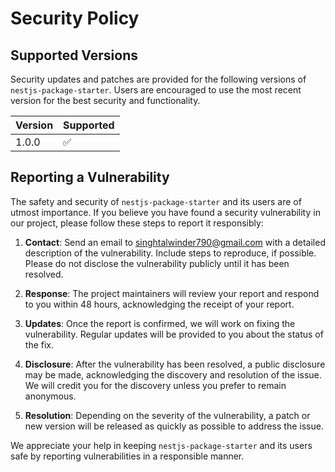 # Security Policy

## Supported Versions

Security updates and patches are provided for the following versions of `nestjs-package-starter`. Users are encouraged to use the most recent version for the best security and functionality.

| Version | Supported          |
| ------- | ------------------ |
| 1.0.0   | :white_check_mark: |

## Reporting a Vulnerability

The safety and security of `nestjs-package-starter` and its users are of utmost importance. If you believe you have found a security vulnerability in our project, please follow these steps to report it responsibly:

1. **Contact**: Send an email to singhtalwinder790@gmail.com with a detailed description of the vulnerability. Include steps to reproduce, if possible. Please do not disclose the vulnerability publicly until it has been resolved.

2. **Response**: The project maintainers will review your report and respond to you within 48 hours, acknowledging the receipt of your report.

3. **Updates**: Once the report is confirmed, we will work on fixing the vulnerability. Regular updates will be provided to you about the status of the fix.

4. **Disclosure**: After the vulnerability has been resolved, a public disclosure may be made, acknowledging the discovery and resolution of the issue. We will credit you for the discovery unless you prefer to remain anonymous.

5. **Resolution**: Depending on the severity of the vulnerability, a patch or new version will be released as quickly as possible to address the issue.

We appreciate your help in keeping `nestjs-package-starter` and its users safe by reporting vulnerabilities in a responsible manner.
